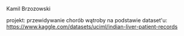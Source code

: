 Kamil Brzozowski

projekt: przewidywanie chorób wątroby na podstawie dataset'u: https://www.kaggle.com/datasets/uciml/indian-liver-patient-records